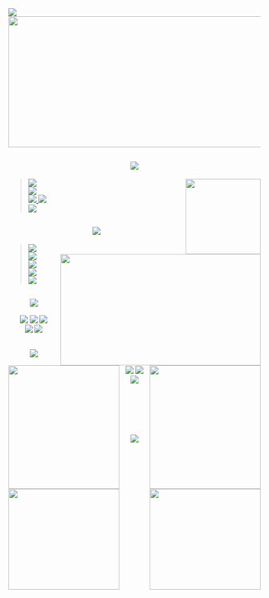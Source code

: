 <body>
    <img src="https://readme-typing-svg.demolab.com?font=Pixelify+Sans&weight=500&size=50&duration=6000&pause=300&color=A7A459&vCenter=true&multiline=true&repeat=false&width=1300&height=74&lines=Hi!+My+name+is+Ashuramaru"/>   
    <div align="left">
        <img src="https://github.com/Ashurumaru/Ashurumaru/assets/86610969/e3883127-8535-4e98-8b83-ef2e142888a8" width="550px" height="261px" align="center">
    </div>
    <h2 align="center">
        <img src="https://readme-typing-svg.demolab.com?font=Oceanwide+Primer&weight=500&size=30&duration=6000&repeat=false&color=A7A459&center=true&vCenter=true&width=800&height=70&lines=Something+about+me" />
    </h2>
    <div align="center">
        <img src="https://github.com/Ashurumaru/Ashurumaru/assets/86610969/faaa89f2-f1ec-4035-92a7-f5547467304c" align="right" width="150px" height="150px">
    </div>
    <div align="left">
        <blockquote>
            <div align="left">
                <img src="https://readme-typing-svg.demolab.com?font=Dhurjati&weight=400&size=20&duration=6000&repeat=false&color=A7A459&width=400&height=40&lines=🎓+I'm+a+3rd+year+student."/>
            </div>
            <div align="left">
                <img src="https://readme-typing-svg.demolab.com?font=Dhurjati&weight=400&size=20&duration=6000&repeat=false&color=A7A459&width=410&height=40&lines=💬+If+you+have+any+questions,+feel+free+to+contact+me;💬+on+social+media:"/>
            </div>
            <div align="left">
                <a href="https://t.me/ashurumaru" target="_blank">
                    <img src="https://img.shields.io/badge/Ashurumaru%20-%231DA1F2.svg?&style=for-the-badge&logo=Telegram&logoColor=white"/>
                </a> 
                <a href="https://discordapp.com/users/572333393384308746" target="_blank">
                    <img src="https://img.shields.io/badge/ashurumaru%20-%237289DA.svg?&style=for-the-badge&logo=discord&logoColor=white"/><br>
                </a>
                <a href="mailto:ashuramarumaru@gmail.com" target="_blank">
                    <img src="https://img.shields.io/badge/ashurumarumaru@gmail.com%20-%23c71610.svg?&style=for-the-badge&logo=gmail&logoColor=white"/>
                </a>
            </div>
        </blockquote>
    </div>    
    <h2 align="center">
        <img src="https://readme-typing-svg.demolab.com?font=Oceanwide+Primer&weight=500&size=30&duration=6000&repeat=false&color=A7A459&center=true&vCenter=true&width=800&height=70&lines=💻+What+I+work+on+in+my+spare+time"/>
    </h2>
    <div align="center">
        <img src="https://github.com/Ashurumaru/Ashurumaru/assets/86610969/68d7422b-b460-416d-91af-198e4863cadc" align="right" width="400px" height="222px">
    </div>
    <p align="center">
        <blockquote>
            <div align="left">
                <img src="https://readme-typing-svg.demolab.com?font=Dhurjati&weight=400&size=20&duration=6000&repeat=false&color=A7A459&width=400&height=40&lines=-+Improving+my+programming+skills"/>
            </div>
            <div align="left">
                <img src="https://readme-typing-svg.demolab.com?font=Dhurjati&weight=400&size=20&duration=6000&repeat=false&color=A7A459&width=400&height=40&lines=-+Developing+telegram+bots"/>
            </div>
            <div align="left">
                <img src="https://readme-typing-svg.demolab.com?font=Dhurjati&weight=400&size=20&duration=6000&repeat=false&color=A7A459&width=400&height=40&lines=-+Studying+Data+Science"/>
            </div>
            <div align="left">
                <img src="https://readme-typing-svg.demolab.com?font=Dhurjati&weight=400&size=20&duration=6000&repeat=false&color=A7A459&width=400&height=40&lines=-+A+few+small+projects+I+have+in+mind"/>
            </div>
            <div align="left">
                <img src="https://readme-typing-svg.demolab.com?font=Dhurjati&weight=400&size=20&duration=6000&repeat=false&color=A7A459&width=400&height=40&lines=-+Reading+manga"/>
            </div>
        </blockquote>
    </p>  
    <h2 align="center">
        <img src="https://readme-typing-svg.demolab.com?font=Oceanwide+Primer&weight=500&size=30&duration=6000&repeat=false&color=A7A459&center=true&vCenter=true&width=800&height=70&lines=Knowledge" />
    </h2>
    <div align="center">
        <img src="https://github.com/Ashurumaru/Ashurumaru/assets/86610969/a98b4964-b270-4bf1-a146-07566a5e9202" align="right" width="222px" height="246px">
    </div>
    <div align="center">
        <img src="https://github.com/Ashurumaru/Ashurumaru/assets/86610969/4e71c44d-2ac9-4a18-a7cf-486340f7d87c" align="left" width="222px" height="246px">
    </div>
    <p align="center">
        <img src="https://img.shields.io/badge/adobe%20photoshop%20-%2331A8FF.svg?&style=for-the-badge&logo=adobe%20photoshop&logoColor=white"/> 
        <img src="https://img.shields.io/badge/python%20-%233776AB.svg?&style=for-the-badge&logo=python&logoColor=white"/>
        <img src="https://img.shields.io/badge/c%23%20-%23239120.svg?&style=for-the-badge&logo=c-sharp&logoColor=white"/><br>
        <img src="https://img.shields.io/badge/WPF%20-%231C1C1C.svg?&style=for-the-badge&logo=windows&logoColor=white"/>
        <img src="https://img.shields.io/badge/Transact--SQL%20-%23192A2E.svg?&style=for-the-badge&logo=microsoft-sql-server&logoColor=white"/>
    </p>
    <h2 align="center">
        <img src="https://readme-typing-svg.demolab.com?font=Oceanwide+Primer&weight=500&size=30&duration=6000&repeat=false&color=A7A459&center=true&vCenter=true&width=800&height=70&lines=On+the+horizon"/>
    </h2>
    <div align="center">
        <img src="https://github.com/Ashurumaru/Ashurumaru/assets/86610969/a96e669f-5723-4ba3-8ba0-404b0ec97f2f" align="right" width="222px" height="201px">
    </div>
    <div align="center">
        <img src="https://github.com/Ashurumaru/Ashurumaru/assets/86610969/d2431e98-d908-49ac-8fb7-8fb054984c8e" align="left" width="222px" height="201px">
    </div>
  <p align="center">
    <img src="https://img.shields.io/badge/git%20-%23F05033.svg?&style=for-the-badge&logo=git&logoColor=white"/>
    <img src="https://img.shields.io/badge/html5%20-%23E34F26.svg?&style=for-the-badge&logo=html5&logoColor=white"/>
    <img src="https://img.shields.io/badge/css3%20-%231572B6.svg?&style=for-the-badge&logo=css3&logoColor=white"/><br><br><br><br><br><br><br>
    <img src="https://komarev.com/ghpvc/?username=Ashurumaru&color=ff69b4&style=flat-square">
    </p>
</body>


<!-- ![](https://komarev.com/ghpvc/?username=your-github-username&color=green)
<img src="https://github.com/Ashurumaru/Ashurumaru/raw/assets/86610969/6742ef58-8fbd-4889-8154-fd5376fc6ca8"/> 
<img src="https://media.giphy.com/media/sf5IyW8Eqf8Mo/giphy.gif" width="100%" height="100%" />
![![totoro](https://github.com/Ashurumaru/Ashurumaru/assets/86610969/12baa50c-f403-4a10-8375-24f2a6b623a1)
ghibli](https://github.com/Ashurumaru/Ashurumaru/assets/86610969/a96e669f-5723-4ba3-8ba0-404b0ec97f2f)
![aniyuki-gojo-satoru](https://github.com/Ashurumaru/Ashurumaru/assets/86610969/3aa9ba77-55a7-4957-9363-25971a83742b)
![tumblr_3545c87b68c634512f64603d16f41dd7_4e21ffef_540](https://github.com/Ashurumaru/Ashurumaru/assets/86610969/d2431e98-d908-49ac-8fb7-8fb054984c8e)
![d8aad938f2beea672124ebf1309584c7](https://github.com/Ashurumaru/Ashurumaru/assets/86610969/a98b4964-b270-4bf1-a146-07566a5e9202)
![5c0b51b7c80771ed729d0da9ad76d099](https://github.com/Ashurumaru/Ashurumaru/assets/86610969/a461756b-98da-4645-a9ed-21860cf9037c)
![aniyuki-oshi-no-ko-gif-19](https://github.com/Ashurumaru/Ashurumaru/assets/86610969/be320254-9ec9-4c8a-af4c-a528895beec8)
![d55f4582f07a35d01d0ccac03791072b](https://github.com/Ashurumaru/Ashurumaru/assets/86610969/4e71c44d-2ac9-4a18-a7cf-486340f7d87c)
<img src="https://img.shields.io/badge/node.js%20-%2343853D.svg?&style=for-the-badge&logo=node.js&logoColor=white"/>  <img src="https://img.shields.io/badge/javascript%20-%23323330.svg?&style=for-the-badge&logo=javascript&logoColor=%23F7DF1E"/> -->

